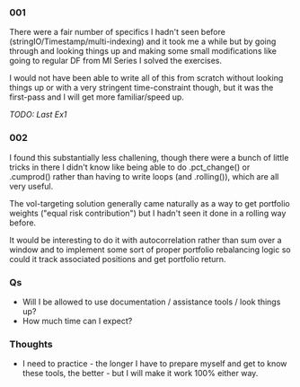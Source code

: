 
### 001

There were a fair number of specifics I hadn't seen before (stringIO/Timestamp/multi-indexing) and it took me a while but by going through and looking things up and making some small modifications like going to regular DF from MI Series I solved the exercises.

I would not have been able to write all of this from scratch without looking things up or with a very stringent time-constraint though, but it was the first-pass and I will get more familiar/speed up.

*TODO: Last Ex1*

### 002

I found this substantially less challening, though there were a bunch of little tricks in there I didn't know like being able to do .pct_change() or .cumprod() rather than having to write loops (and .rolling()), which are all very useful.

The vol-targeting solution generally came naturally as a way to get portfolio weights ("equal risk contribution") but I hadn't seen it done in a rolling way before.

It would be interesting to do it with autocorrelation rather than sum over a window and to implement some sort of proper portfolio rebalancing logic so could it track associated positions and get portfolio return.

### Qs

- Will I be allowed to use documentation / assistance tools / look things up?
- How much time can I expect?

### Thoughts

- I need to practice - the longer I have to prepare myself and get to know these tools, the better - but I will make it work 100% either way.
